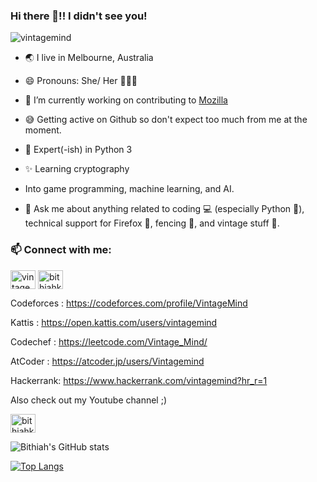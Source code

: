 ### Hi there 👋!! I didn't see you!



<p align="left"> 
 <img src="https://komarev.com/ghpvc/?username=vintagemind" alt="vintagemind" /> 
</p>

- 🌏 I live in Melbourne, Australia

- 😄 Pronouns: She/ Her 👩🏻‍💻

- 🔭 I’m currently working on contributing to [Mozilla](https://github.com/mozilla/)

- 😅 Getting active on Github so don't expect too much from me at the moment.  

- 🧐 Expert(-ish) in Python 3

- ✨ Learning cryptography

- Into game programming, machine learning, and AI.

- 💬 Ask me about anything related to coding 💻 (especially Python  🐍), technical support for Firefox 🦊, fencing 🤺, and vintage stuff 🎺.



<h3 align="left"> 📫 Connect with me:</h3>
<p align="left">
<a href="https://twitter.com/vintagemind07" target="blank"><img align="center" src="https://cdn.jsdelivr.net/npm/simple-icons@3.0.1/icons/twitter.svg" alt="vintagemind07" height="30" width="40" /></a> 
<a href="https://www.linkedin.com/in/bithiah-koshy" target="blank"><img align="center" src="https://cdn.jsdelivr.net/npm/simple-icons@3.0.1/icons/linkedin.svg" alt="bithiahkoshy" height="30" width="40" /></a>

 Codeforces : https://codeforces.com/profile/VintageMind
 
 Kattis : https://open.kattis.com/users/vintagemind
 
 Codechef : https://leetcode.com/Vintage_Mind/ 
 
 AtCoder : https://atcoder.jp/users/Vintagemind
 
 Hackerrank: https://www.hackerrank.com/vintagemind?hr_r=1
 
 Also check out my Youtube channel ;)

 
<a href="http://youtube.com/channel/UC-u8sNr9bZpf0SLW7r-FqeA" target="blank"><img align="center" src="https://cdn.jsdelivr.net/npm/simple-icons@3.0.1/icons/youtube.svg" alt="bithiahkoshy" height="30" width="40" /></a>

![Bithiah's GitHub stats](https://github-readme-stats.vercel.app/api?username=vintagemind&show_icons=true&theme=radical)

 [![Top Langs](https://github-readme-stats.vercel.app/api/top-langs/?username=vintagemind)](https://github.com/vintagemind/github-readme-stats)

</a>
</p>






 

